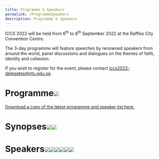 ```yaml
---
title: Programme & Speakers
permalink: /ProgrammeSpeakers
description: Programme & Speakers
---
```

ICCS 2022 will be held from 6<sup>th</sup> to 8<sup>th</sup> September 2022 at the Raffles City Convention Centre.  

The 3-day programme will feature speeches by renowned speakers from around the world, panel discussions and dialogues on the themes of faith, identity and cohesion.

If you wish to register for the event, please contact <a href="mailto:iccs2022-delegates@ntu.edu.sg">iccs2022-delegates@ntu.edu.sg</a>.
# Programme![](/images/ICCS%202022%20Programme%20and%20Speakers_as%20at%205%20Aug%202022.png)
[Download a copy of the latest programme and speaker list here.](/files/ICCS%202022%20Programme%20and%20Speakers_as%20at%2018%20Aug%202022.pdf)

# Synopses![](/images/ICCS%20Plenaries_as%20at%2029%20Jul%202022.png)![](/images/ICCS%20Breakouts_as%20at%2029%20Jul%202022.png)
# Speakers![](/images/ICCS%202022%20Special%20Guests_as%20of%208%20Aug.png)![](/images/ICCS%202022%20Speakers%201_as%20of%2015%20Aug%202022.png)![](/images/ICCS%202022%20Speakers%202_as%20of%2010%20Aug.png)![](/images/ICCS%202022%20Speakers%203_as%20of%2010%20Aug.png)![](/images/ICCS%202022%20Speakers%204_as%20of%2018%20Aug%202022.png)![](/images/ICCS%202022%20Speakers%205_as%20of%208%20Aug.png)